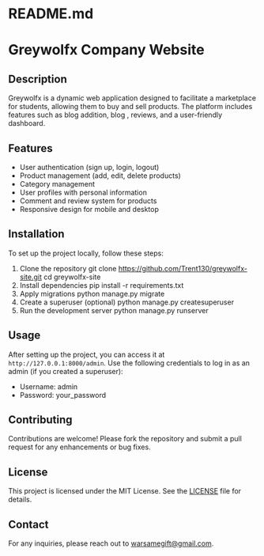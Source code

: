 # README.md

# Greywolfx Company Website

## Description
Greywolfx is a dynamic web application designed to facilitate a marketplace for students, allowing them to buy and sell products. The platform includes features such as blog addition, blog , reviews, and a user-friendly dashboard.

## Features
- User authentication (sign up, login, logout)
- Product management (add, edit, delete products)
- Category management
- User profiles with personal information
- Comment and review system for products
- Responsive design for mobile and desktop

## Installation
To set up the project locally, follow these steps:

1. Clone the repository
    git clone https://github.com/Trent130/greywolfx-site.git
    cd greywolfx-site
2. Install dependencies
    pip install -r requirements.txt
3. Apply migrations
    python manage.py migrate
4. Create a superuser (optional)
    python manage.py createsuperuser
5. Run the development server
    python manage.py runserver


## Usage
After setting up the project, you can access it at `http://127.0.0.1:8000/admin`. Use the following credentials to log in as an admin (if you created a superuser):

- Username: admin
- Password: your_password

## Contributing
Contributions are welcome! Please fork the repository and submit a pull request for any enhancements or bug fixes.

## License
This project is licensed under the MIT License. See the [LICENSE](LICENSE) file for details.

## Contact
For any inquiries, please reach out to [warsamegift@gmail.com](mailto:warsamegift@gmail.com).
